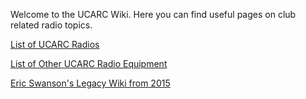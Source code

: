 Welcome to the UCARC Wiki. Here you can find useful pages on club related radio topics.

[List of UCARC Radios](home/List-of-UCARC-Radios)

[List of Other UCARC Radio Equipment](home/List-of-Other-UCARC-Radio-Equipment)

[Eric Swanson's Legacy Wiki from 2015]()